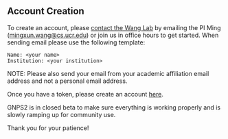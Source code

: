 ## Account Creation

To create an account, please [contact the Wang Lab](contact.md) by emailing the PI Ming (mingxun.wang@cs.ucr.edu) or join us in office hours to get started. When sending email please use the following template:

```
Name: <your name>
Institution: <your institution>
```

NOTE: Please also send your email from your academic affiliation email address and not a personal email address.

Once you have a token, please create an account [here](https://gnps2.org/user/signup).

GNPS2 is in closed beta to make sure everything is working properly and is slowly ramping up for community use. 

Thank you for your patience!
